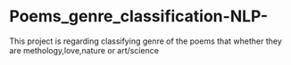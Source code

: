 # Poems_genre_classification-NLP-
This project is regarding classifying genre of the poems that whether they are methology,love,nature or art/science
